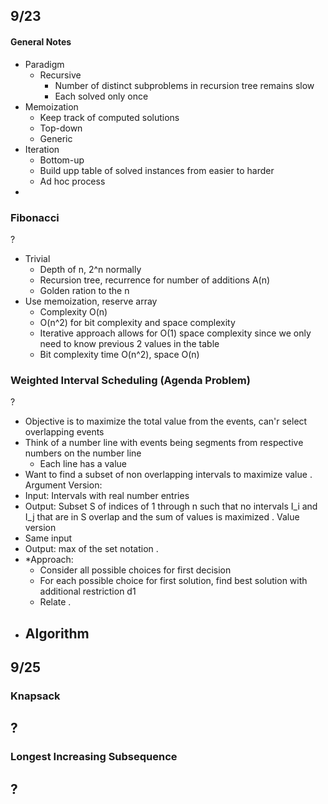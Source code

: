 
## 9/23

#### General Notes
- Paradigm
	- Recursive
		- Number of distinct subproblems in recursion tree remains slow
		- Each solved only once
- Memoization
	- Keep track of computed solutions
	- Top-down
	- Generic
- Iteration
	- Bottom-up
	- Build upp table of solved instances from easier to harder
	- Ad hoc process
- 

### Fibonacci
?
- Trivial 
	- Depth of n, 2^n normally
	- Recursion tree, recurrence for number of additions A(n)
	- Golden ration to the n
- Use memoization, reserve array
	- Complexity O(n)
	- O(n^2) for bit complexity and space complexity
	- Iterative approach allows for O(1) space complexity since we only need to know previous 2 values in the table
	- Bit complexity time O(n^2), space O(n)

### Weighted Interval Scheduling (Agenda Problem)
?
- Objective is to maximize the total value from the events, can'r select overlapping events
- Think of a number line with events being segments from respective numbers on the number line
	- Each line has a value
- Want to find a subset of non overlapping intervals to maximize value
. Argument Version:
- Input: Intervals with real number entries 
- Output: Subset S of indices of 1 through n such that no intervals I_i and I_j that are in S overlap and the sum of values is maximized
. Value version
- Same input
- Output: max of the set notation
.
- *Approach:
	- Consider all possible choices for first decision
	- For each possible choice for first solution, find best solution with additional restriction d1
	- Relate 
.
- Algorithm
	- 
## 9/25

### Knapsack
?
- 

### Longest Increasing Subsequence
?
- 
